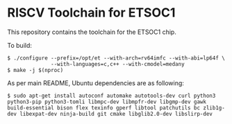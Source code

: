 # RISCV Toolchain for ETSOC1

This repository contains the toolchain for the ETSOC1 chip.

To build:

    $ ./configure --prefix=/opt/et --with-arch=rv64imfc --with-abi=lp64f \
                  --with-languages=c,c++ --with-cmodel=medany
    $ make -j $(nproc)

As per main README, Ubuntu dependencies are as following:

    $ sudo apt-get install autoconf automake autotools-dev curl python3 python3-pip python3-tomli libmpc-dev libmpfr-dev libgmp-dev gawk build-essential bison flex texinfo gperf libtool patchutils bc zlib1g-dev libexpat-dev ninja-build git cmake libglib2.0-dev libslirp-dev


